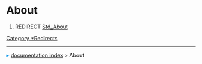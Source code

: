 # About
1.  REDIRECT [Std\_About](Std_About.md)

[Category   *Redirects](Category_Redirects.md)



---
![](images/Right_arrow.png) [documentation index](../README.md) > About
